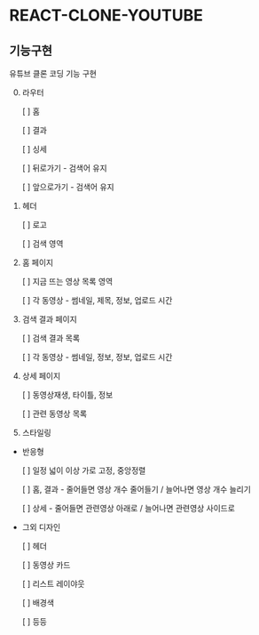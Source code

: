# REACT-CLONE-YOUTUBE

## 기능구현

유튜브 클론 코딩 기능 구현

0. 라우터

   [ ] 홈

   [ ] 결과

   [ ] 싱세

   [ ] 뒤로가기 - 검색어 유지

   [ ] 앞으로가기 - 검색어 유지  

1. 헤더

   [ ] 로고

   [ ] 검색 영역

2. 홈 페이지

   [ ] 지금 뜨는 영상 목록 영역

   [ ] 각 동영상 - 썸네일, 제목, 정보, 업로드 시간

3. 검색 결과 페이지

   [ ] 검색 결과 목록

   [ ] 각 동영상 - 썸네일, 정보, 정보, 업로드 시간

4. 상세 페이지

   [ ] 동영상재생, 타이틀, 정보

   [ ] 관련 동영상 목록

5. 스타일링

- 반응형

  [ ] 일정 넓이 이상 가로 고정, 중앙정렬

  [ ] 홈, 결과 - 줄어들면 영상 개수 줄어들기 / 늘어나면 영상 개수 늘리기

  [ ] 상세 - 줄어들면 관련영상 아래로 / 늘어나면 관련영상 사이드로

- 그외 디자인

  [ ] 헤더

  [ ] 동영상 카드

  [ ] 리스트 레이야웃

  [ ] 배경색
  
  [ ] 등등
